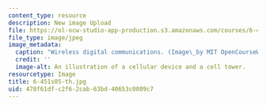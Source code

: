 ```yaml
---
content_type: resource
description: New image Upload
file: https://ol-ocw-studio-app-production.s3.amazonaws.com/courses/6-451-principles-of-digital-communication-ii-spring-2005/478f61dfc2f62cab63bd40653c0089c7_6-451s05-th.jpg
file_type: image/jpeg
image_metadata:
  caption: "Wireless digital communications. (Image\_by MIT OpenCourseWare.)"
  credit: ''
  image-alt: An illustration of a cellular device and a cell tower.
resourcetype: Image
title: 6-451s05-th.jpg
uid: 478f61df-c2f6-2cab-63bd-40653c0089c7
---
```

